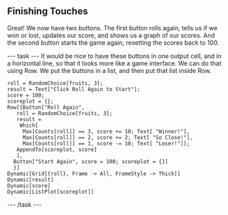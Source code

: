 ## Finishing Touches

Great! We now have two buttons. The first button rolls again, tells us if we won or lost, updates our score, and shows us a graph of our scores. And the second button starts the game again, resetting the scores back to 100.

--- task ---
It would be nice to have these buttons in one output cell, and in a horizontal line, so that it looks more like a game interface.
We can do that using Row. We put the buttons in a list, and then put that list inside Row.

```
roll = RandomChoice[fruits, 3];
result = Text["Click Roll Again to Start"];
score = 100;
scoreplot = {};
Row[{Button["Roll Again",
   roll = RandomChoice[fruits, 3];
   result =
    Which[
     Max[Counts[roll]] == 3, score += 10; Text[ "Winner!"],
     Max[Counts[roll]] == 2, score += 2; Text[ "So Close!"],
     Max[Counts[roll]] == 1, score -= 10; Text[ "Loser!"]];
   AppendTo[scoreplot, score]
   ],
  Button["Start Again", score = 100; scoreplot = {}]
  }]
Dynamic[Grid[{roll}, Frame -> All, FrameStyle -> Thick]]
Dynamic[result]
Dynamic[score]
Dynamic[ListPlot[scoreplot]]

```
--- /task ---